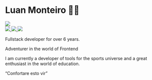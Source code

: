 # Luan Monteiro 👋🏻
<a href="https://github.com/lnmont" target="_blank">
<img src="https://img.shields.io/github/followers/lnmont?label=lnmont&style=social" />
</a>
<br>
<a href="https://www.instagram.com/ln.mont/" target="_blank">
  <img src="https://img.shields.io/badge/Instagram-E4405F?style=for-the-badge&logo=instagram&logoColor=white" />
</a>
<a href="https://www.linkedin.com/in/lnmont/" target="_blank">
  <img src="https://img.shields.io/badge/Linkedin-0966C2?style=for-the-badge&logo=linkedin&logoColor=white" />
</a>
<a href="mailto:analiseluan0@gmail.com" target="_blank">
  <img src="https://img.shields.io/badge/Gmail-D14836?style=for-the-badge&logo=gmail&logoColor=white" />
</a>


Fullstack developer for over 6 years.

Adventurer in the world of Frontend

I am currently a developer of tools for the sports universe and a great enthusiast in the world of education.

“Confortare esto vir”


